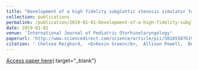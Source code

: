 ```yaml
---
title: "Development of a high fidelity subglottic stenosis simulator for laryngotracheal reconstruction rehearsal using 3D printing"
collection: publications
permalink: /publication/2019-01-01-Development-of-a-high-fidelity-subglottic-stenosis-simulator-for-laryngotracheal-reconstruction-rehe
date: 2019-01-01
venue: 'International Journal of Pediatric Otorhinolaryngology'
paperurl: 'http://www.sciencedirect.com/science/article/pii/S0165587619302484'
citation: ' Chelsea Reighard,  <b>Kevin Green</b>,  Allison Powell,  Deborah Rooney,  David Zopf, &quot;Development of a high fidelity subglottic stenosis simulator for laryngotracheal reconstruction rehearsal using 3D printing.&quot; International Journal of Pediatric Otorhinolaryngology, 2019.'
---
```

[Access paper here](http://www.sciencedirect.com/science/article/pii/S0165587619302484){:target="_blank"}

